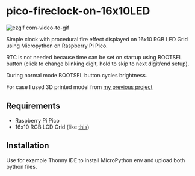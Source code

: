 # pico-fireclock-on-16x10LED

![ezgif com-video-to-gif](https://github.com/nosferathoo/pico-fireclock-on-16x10LED/assets/2834098/1d64f51b-5a88-434d-b74f-35be0019b92d)

Simple clock with procedural fire effect displayed on 16x10 RGB LED Grid using Micropython on Raspberry Pi Pico.

RTC is not needed because time can be set on startup using BOOTSEL button (click to change blinking digit, hold to skip to next digit/end setup).

During normal mode BOOTSEL button cycles brightness.

For case I used 3D printed model from [my previous project](https://github.com/nosferathoo/pico-raw-video-on-16x10LED)

## Requirements

* Raspberry Pi Pico
* 16x10 RGB LCD Grid (like [this](https://botland.com.pl/raspberry-pi-pico-hat-klawiatury-i-wyswietlacze/20116-matryca-led-rgb-16x10-do-raspberry-pi-pico-waveshare-20170-5904422350666.html))

## Installation

Use for example Thonny IDE to install MicroPython env and upload both python files.
